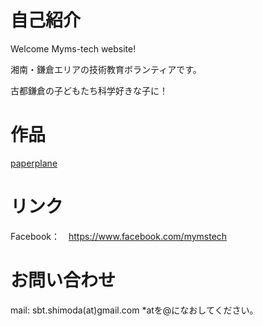 
# 自己紹介

Welcome Myms-tech website!

湘南・鎌倉エリアの技術教育ボランティアです。

古都鎌倉の子どもたち科学好きな子に！

# 作品
[paperplane](./paperplane/paperplane.pdf)

# リンク
Facebook：　https://www.facebook.com/mymstech

# お問い合わせ
mail: sbt.shimoda(at)gmail.com
*atを@になおしてください。

